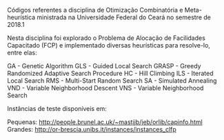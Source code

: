 Códigos referentes a disciplina de Otimização Combinatória e Meta-heurística ministrada na Universidade Federal do Ceará no semestre de 2018.1

Nesta disciplina foi explorado o Problema de Alocação de Facilidades Capacitado (FCP) e implementado diversas heurísticas para resolve-lo, entre elas:

GA - Genetic Algorithm
GLS - Guided Local Search
GRASP - Greedy Randomized Adaptive Search Procedure
HC - Hill Climbing
ILS - Iterated Local Search
RMS - Multi-Start Random Search
SA - Simulated Annealing
VND - Variable Neighborhood Descent
VNS - Variable Neighborhood Search

Instâncias de teste disponíveis em:

Pequenas: http://people.brunel.ac.uk/~mastjjb/jeb/orlib/capinfo.html
Grandes: http://or-brescia.unibs.it/instances/instances_clfp
